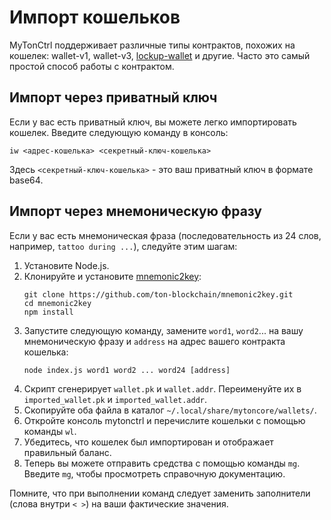 # Импорт кошельков

MyTonCtrl поддерживает различные типы контрактов, похожих на кошелек: wallet-v1, wallet-v3, [lockup-wallet](https://github.com/ton-blockchain/lockup-wallet-contract/tree/main/universal) и другие. Часто это самый простой способ работы с контрактом.

## Импорт через приватный ключ

Если у вас есть приватный ключ, вы можете легко импортировать кошелек. Введите следующую команду в консоль:

```
iw <адрес-кошелька> <секретный-ключ-кошелька>
```

Здесь `<секретный-ключ-кошелька>` - это ваш приватный ключ в формате base64.

## Импорт через мнемоническую фразу

Если у вас есть мнемоническая фраза (последовательность из 24 слов, например, `tattoo during ...`), следуйте этим шагам:

1. Установите Node.js.
2. Клонируйте и установите [mnemonic2key](https://github.com/ton-blockchain/mnemonic2key):
    ```
    git clone https://github.com/ton-blockchain/mnemonic2key.git
    cd mnemonic2key
    npm install
    ```
3. Запустите следующую команду, замените `word1`, `word2`... на вашу мнемоническую фразу и `address` на адрес вашего контракта кошелька:
    ```
    node index.js word1 word2 ... word24 [address]
    ```
4. Скрипт сгенерирует `wallet.pk` и `wallet.addr`. Переименуйте их в `imported_wallet.pk` и `imported_wallet.addr`.
5. Скопируйте оба файла в каталог `~/.local/share/mytoncore/wallets/`.
6. Откройте консоль mytonctrl и перечислите кошельки с помощью команды `wl`.
7. Убедитесь, что кошелек был импортирован и отображает правильный баланс.
8. Теперь вы можете отправить средства с помощью команды `mg`. Введите `mg`, чтобы просмотреть справочную документацию.

Помните, что при выполнении команд следует заменить заполнители (слова внутри `< >`) на ваши фактические значения.